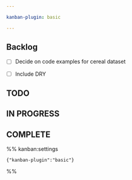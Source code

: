 ```yaml
---

kanban-plugin: basic

---
```


## Backlog

- [ ] Decide on code examples for cereal dataset
- [ ] Include DRY


## TODO



## IN PROGRESS



## COMPLETE





%% kanban:settings
```
{"kanban-plugin":"basic"}
```
%%